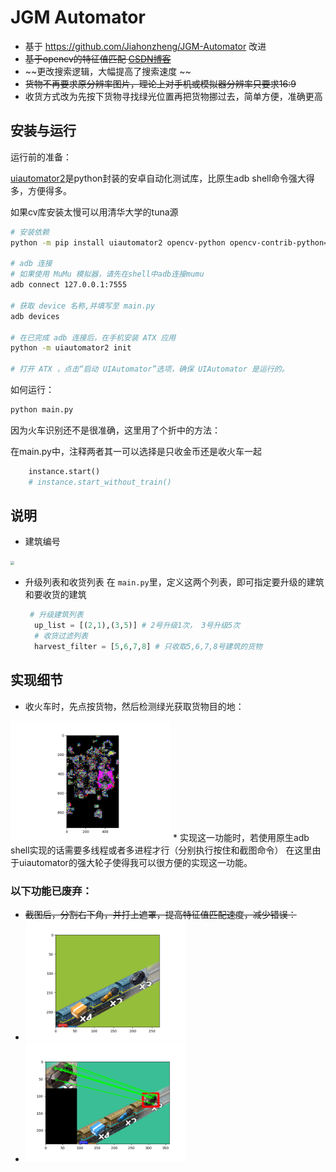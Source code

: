# JGM Automator

* 基于 https://github.com/Jiahonzheng/JGM-Automator 改进
* ~~基于opencv的特征值匹配 [CSDN博客](https://blog.csdn.net/github_39611196/article/details/81164752)~~
* ~~更改搜索逻辑，大幅提高了搜索速度 ~~
* ~~货物不再要求原分辨率图片，理论上对手机或模拟器分辨率只要求16:9~~
* 收货方式改为先按下货物寻找绿光位置再把货物挪过去，简单方便，准确更高

## 安装与运行
运行前的准备：

[uiautomator2](https://github.com/openatx/uiautomator2)是python封装的安卓自动化测试库，比原生adb shell命令强大得多，方便得多。 

如果cv库安装太慢可以用清华大学的tuna源
```bash
# 安装依赖
python -m pip install uiautomator2 opencv-python opencv-contrib-python==3.4.2.16

# adb 连接
# 如果使用 MuMu 模拟器，请先在shell中adb连接mumu
adb connect 127.0.0.1:7555

# 获取 device 名称,并填写至 main.py
adb devices

# 在已完成 adb 连接后，在手机安装 ATX 应用
python -m uiautomator2 init

# 打开 ATX ，点击“启动 UIAutomator”选项，确保 UIAutomator 是运行的。
```

如何运行：
``` bash
python main.py
```
因为火车识别还不是很准确，这里用了个折中的方法：

在main.py中，注释两者其一可以选择是只收金币还是收火车一起
```py
    instance.start()
    # instance.start_without_train()
```

## 说明

+ 建筑编号

<img src="./assets/Screenshot.png" style="zoom:40%" />


+ 升级列表和收货列表
  在 `main.py`里，定义这两个列表，即可指定要升级的建筑和要收货的建筑
  ```py
   # 升级建筑列表
    up_list = [(2,1),(3,5)] # 2号升级1次， 3号升级5次
    # 收货过滤列表
    harvest_filter = [5,6,7,8] # 只收取5,6,7,8号建筑的货物
  ```

## 实现细节
* 收火车时，先点按货物，然后检测绿光获取货物目的地：
<img src="./targets/test/Diff2.png" style="zoom:40%" />
* 实现这一功能时，若使用原生adb shell实现的话需要多线程或者多进程才行（分别执行按住和截图命令）
在这里由于uiautomator的强大轮子使得我可以很方便的实现这一功能。

### 以下功能已废弃：
+ ~~截图后，分割右下角，并打上遮罩，提高特征值匹配速度，减少错误：~~
+ <img src="./targets/test/Figure_1.png" style="zoom:40%" />
+ <img src="./targets/test/Figure_2.png" style="zoom:40%" />